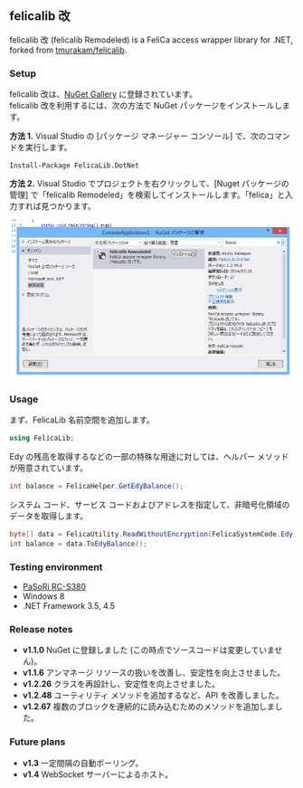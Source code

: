 ## felicalib 改

felicalib 改 (felicalib Remodeled) is a FeliCa access wrapper library for .NET, forked from [tmurakam/felicalib](https://github.com/tmurakam/felicalib).

### Setup
felicalib 改は、[NuGet Gallery](http://www.nuget.org/packages/FelicaLib.DotNet/) に登録されています。  
felicalib 改を利用するには、次の方法で NuGet パッケージをインストールします。

**方法 1.** Visual Studio の [パッケージ マネージャー コンソール] で、次のコマンドを実行します。

```
Install-Package FelicaLib.DotNet
```

**方法 2.** Visual Studio でプロジェクトを右クリックして、[Nuget パッケージの管理] で「felicalib Remodeled」を検索してインストールします。「felica」と入力すれば見つかります。

![VS-NuGet](Images/Preview/VS-NuGet.png)

### Usage
まず、FelicaLib 名前空間を追加します。

```c#
using FelicaLib;
```

Edy の残高を取得するなどの一部の特殊な用途に対しては、ヘルパー メソッドが用意されています。

```c#
int balance = FelicaHelper.GetEdyBalance();
```

システム コード、サービス コードおよびアドレスを指定して、非暗号化領域のデータを取得します。

```c#
byte[] data = FelicaUtility.ReadWithoutEncryption(FelicaSystemCode.Edy, 0x1317, 0);
int balance = data.ToEdyBalance();
```

### Testing environment
* [PaSoRi RC-S380](http://www.sony.co.jp/Products/felica/consumer/products/RC-S380.html)
* Windows 8
* .NET Framework 3.5, 4.5

### Release notes
* **v1.1.0** NuGet に登録しました (この時点でソースコードは変更していません)。
* **v1.1.6** アンマネージ リソースの扱いを改善し、安定性を向上させました。
* **v1.2.26** クラスを再設計し、安定性を向上させました。
* **v1.2.48** ユーティリティ メソッドを追加するなど、API を改善しました。
* **v1.2.67** 複数のブロックを連続的に読み込むためのメソッドを追加しました。

### Future plans
* **v1.3** 一定間隔の自動ポーリング。
* **v1.4** WebSocket サーバーによるホスト。
